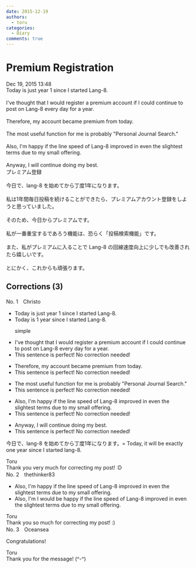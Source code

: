 ```yaml
---
date: 2015-12-19
authors:
  - toru
categories:
  - Diary
comments: true
---
```


# Premium Registration
<div class="date">Dec 19, 2015 13:48</div>
<div id="post"><div id="body_show_ori">
Today is just year 1 since I started Lang-8.<br/><br/>I've thought that I would register a premium account if I could continue to post on Lang-8 every day for a year.<br/><br/>Therefore, my account became premium from today.<br/><br/>The most useful function for me is probably "Personal Journal Search."<br/><br/>Also, I'm happy if the line speed of Lang-8 improved in even the slightest terms due to my small offering.<br/><br/>Anyway, I will continue doing my best.
</div></div>

<!-- more -->

<div id="post_ja"><div id="body_show_mo">
プレミアム登録<br/><br/>今日で、lang-8 を始めてから丁度1年になります。<br/><br/>私は1年間毎日投稿を続けることができたら、プレミアムアカウント登録をしようと思っていました。<br/><br/>そのため、今日からプレミアムです。<br/><br/>私が一番重宝するであろう機能は、恐らく「投稿検索機能」です。<br/><br/>また、私がプレミアムに入ることで Lang-8 の回線速度向上に少しでも改善されたら嬉しいです。<br/><br/>とにかく、これからも頑張ります。
</div></div>

## Corrections (3)
<div id="block"><div class="first_name"> No. 1　<span class="just_name">Christo</span></div><div id="block2">
<ul class="correction_field">
<li class="incorrect">Today is just year 1 since I started Lang-8.</li>
<li class="corrected correct">
Today is 1 year since I started Lang-8.
<p class="correction_comment">simple</p>
</li>
</ul>
<ul class="correction_field">
<li class="incorrect">I've thought that I would register a premium account if I could continue to post on Lang-8 every day for a year.</li>
<li class="corrected perfect">This sentence is perfect! No correction needed!</li>
</ul>
<ul class="correction_field">
<li class="incorrect">Therefore, my account became premium from today.</li>
<li class="corrected perfect">This sentence is perfect! No correction needed!</li>
</ul>
<ul class="correction_field">
<li class="incorrect">The most useful function for me is probably "Personal Journal Search."</li>
<li class="corrected perfect">This sentence is perfect! No correction needed!</li>
</ul>
<ul class="correction_field">
<li class="incorrect">Also, I'm happy if the line speed of Lang-8 improved in even the slightest terms due to my small offering.</li>
<li class="corrected perfect">This sentence is perfect! No correction needed!</li>
</ul>
<ul class="correction_field">
<li class="incorrect">Anyway, I will continue doing my best.</li>
<li class="corrected perfect">This sentence is perfect! No correction needed!</li>
</ul>
<p class="comment_small">
 今日で、lang-8 を始めてから丁度1年になります。= Today, it will be exactly one year since I started lang-8.
</p>

</div><div class="name"><span class="just_name">Toru</span><br>
Thank you very much for correcting my post! :D
</div>
</div>
<div id="block"><div class="first_name"> No. 2　<span class="just_name">thethinker83</span></div><div id="block2">
<ul class="correction_field">
<li class="incorrect">Also, I'm happy if the line speed of Lang-8 improved in even the slightest terms due to my small offering.</li>
<li class="corrected correct">
Also, <span class="sline"><span class="f_red">I'm</span></span> <span class="f_blue">I would be </span>happy if the line speed of Lang-8 improved in even the slightest terms due to my small offering.
</li>
</ul>
</div><div class="name"><span class="just_name">Toru</span><br>
Thank you so much for correcting my post! :)
</div>
</div>
<div id="block"><div class="first_name"> No. 3　<span class="just_name">Oceansea</span></div><div id="block2">
<p class="comment_small">
 Congratulations!
</p>

</div><div class="name"><span class="just_name">Toru</span><br>
Thank you for the message! (^-^)
</div>
</div>
